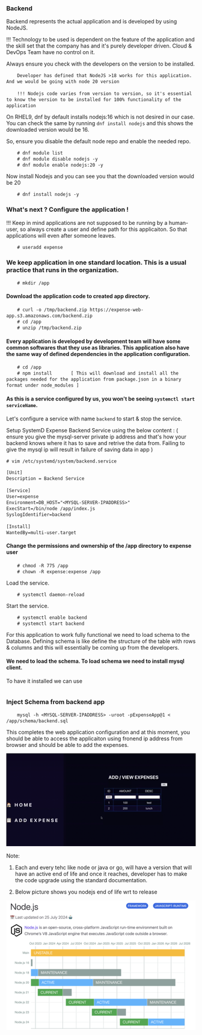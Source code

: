 ### Backend

Backend represents the actual application and is developed by using NodeJS.

!!! Technology to be used is dependent on the feature of the application and the skill set that the company has and it's purely developer driven. Cloud & DevOps Team have no control on it.

Always ensure you check with the developers on the version to be installed.

```
    Developer has defined that NodeJS >18 works for this application.  And we would be going with node 20 version

    !!! Nodejs code varies from version to version, so it's essential to know the version to be installed for 100% functionality of the application
```

On RHEL9, dnf by default installs nodejs:16 which is not desired in our case. You can check the same by running `dnf install nodejs` and this shows the downloaded version would be 16.

So, ensure you disable the default node repo and enable the needed repo.


```
    # dnf module list 
    # dnf module disable nodejs -y
    # dnf module enable nodejs:20 -y 
```

Now install Nodejs and you can see you that the downloaded version would be 20

```
    # dnf install nodejs -y
```


### What's next ? Configure the application !

!!! Keep in mind applications are not supposed to be running by a human-user, so always create a user and define path for this applicaiton. So that applications will even after someone leaves.

```
    # useradd expense
```

### We keep application in one standard location. This is a usual practice that runs in the organization.

```
    # mkdir /app 
```


#### Download the application code to created app directory.

```
    # curl -o /tmp/backend.zip https://expense-web-app.s3.amazonaws.com/backend.zip 
    # cd /app 
    # unzip /tmp/backend.zip
```

#### Every application is developed by development team will have some common softwares that they use as libraries. This application also have the same way of defined dependencies in the application configuration.

```
    # cd /app 
    # npm install       [ This will download and install all the packages needed for the application from package.json in a binary format under node_modules ]
```

#### As this is a service configured by us, you won't be seeing `systemctl start serviceName`.

Let's configure a service with name `backend` to start & stop the service.

Setup SystemD Expense Backend Service using the below content :  ( ensure you give the mysql-server private ip address and that's how your backend knows where it has to save and retrive the data from. Failing to give the mysql ip will result in failure of saving data in app )

    # vim /etc/systemd/system/backend.service

```
[Unit]
Description = Backend Service

[Service]
User=expense
Environment=DB_HOST="<MYSQL-SERVER-IPADDRESS>"
ExecStart=/bin/node /app/index.js
SyslogIdentifier=backend

[Install]
WantedBy=multi-user.target
```
#### Change the permissions and ownership of the /app directory to expense user

```
    # chmod -R 775 /app
    # chown -R expense:expense /app
```


Load the service.

```
    # systemctl daemon-reload
```

Start the service.
```
    # systemctl enable backend 
    # systemctl start backend
```

For this application to work fully functional we need to load schema to the Database. Defining schema is like define the structure of the table with rows & columns and this will essentially be coming up from the developers.

#### We need to load the schema. To load schema we need to install mysql client.

To have it installed we can use

``` # dnf install mysql -y 
```

### Inject Schema from backend app 

```
    mysql -h <MYSQL-SERVER-IPADDRESS> -uroot -pExpenseApp@1 < /app/schema/backend.sql 
```

This completes the web application configuration and at this moment, you should be able to access the applicaiton using fronend ip address from browser and should be able to add the expenses.

![](Images/output.png)

Note:
1) Each and every tehc like node or java or go, will have a version that will have an active end of life and once it reaches, developer has to make the code upgrade using the standard documentation.

2) Below picture shows you nodejs end of life wrt to release

![](Images/eol.png)

